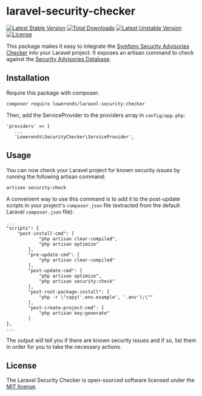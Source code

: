 # laravel-security-checker
[![Latest Stable Version](https://poser.pugx.org/lowerends/laravel-security-checker/v/stable)](https://packagist.org/packages/lowerends/laravel-security-checker) [![Total Downloads](https://poser.pugx.org/lowerends/laravel-security-checker/downloads)](https://packagist.org/packages/lowerends/laravel-security-checker) [![Latest Unstable Version](https://poser.pugx.org/lowerends/laravel-security-checker/v/unstable)](https://packagist.org/packages/lowerends/laravel-security-checker) [![License](https://poser.pugx.org/lowerends/laravel-security-checker/license)](https://packagist.org/packages/lowerends/laravel-security-checker)

This package makes it easy to integrate the [Symfony Security Advisories Checker](https://security.sensiolabs.org/) into your Laravel project. It exposes an artisan command to check against the [Security Advisories Database](https://security.sensiolabs.org/database).

## Installation

Require this package with composer:

```
composer require lowerends/laravel-security-checker
```

Then, add the ServiceProvider to the providers array in `config/app.php`:

```
'providers' => [
   ...
   'Lowerends\SecurityChecker\ServiceProvider',
```

## Usage

You can now check your Laravel project for known security issues by running the following artisan command:

```
artisan security:check
```

A convenient way to use this command is to add it to the post-update scripts in your project's `composer.json` file (extracted from the default Laravel `composer.json` file):

```
...
"scripts": {
    "post-install-cmd": [
            "php artisan clear-compiled",
            "php artisan optimize"
        ],
        "pre-update-cmd": [
            "php artisan clear-compiled"
        ],
        "post-update-cmd": [
            "php artisan optimize",
            "php artisan security:check"
        ],
        "post-root-package-install": [
            "php -r \"copy('.env.example', '.env');\""
        ],
        "post-create-project-cmd": [
            "php artisan key:generate"
        ]
},
...
```

The output will tell you if there are known security issues and if so, list them in order for you to take the necessary actions.

## License

The Laravel Security Checker is open-sourced software licensed under the [MIT license](http://opensource.org/licenses/MIT).
